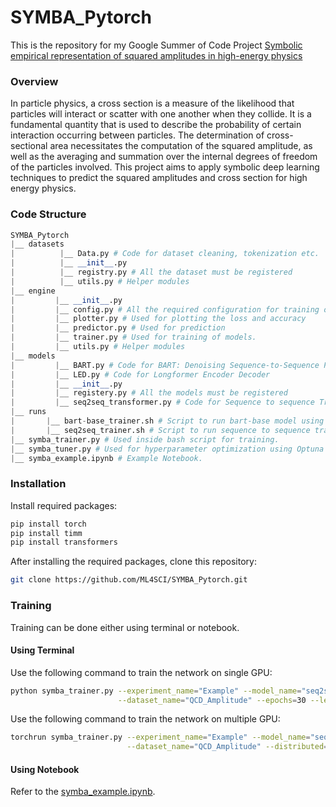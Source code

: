 # SYMBA_Pytorch

This is the repository for my Google Summer of Code Project [Symbolic empirical representation of squared amplitudes in high-energy physics](https://summerofcode.withgoogle.com/programs/2023/projects/DLza6brS) 

### Overview
In particle physics, a cross section is a measure of the likelihood that particles will interact or scatter with one another when they collide. It is a fundamental quantity that is used to describe the probability of certain interaction occurring between particles. The determination of cross-sectional area necessitates the computation of the squared amplitude, as well as the averaging and summation over the internal degrees of freedom of the particles involved. This project aims to apply symbolic deep learning techniques to predict the squared amplitudes and cross section for high energy physics.

### Code Structure
```python
SYMBA_Pytorch
|__ datasets
|          |__ Data.py # Code for dataset cleaning, tokenization etc.
|          |__ __init__.py
|          |__ registry.py # All the dataset must be registered
|          |__ utils.py # Helper modules
|__ engine
|         |__ __init__.py
|         |__ config.py # All the required configuration for training of models.
|         |__ plotter.py # Used for plotting the loss and accuracy
|         |__ predictor.py # Used for prediction 
|         |__ trainer.py # Used for training of models.
|         |__ utils.py # Helper modules
|__ models
|         |__ BART.py # Code for BART: Denoising Sequence-to-Sequence Pre-training for Natural Language Generation, Translation, and Comprehension
|         |__ LED.py # Code for Longformer Encoder Decoder 
|         |__ __init__.py
|         |__ registery.py # All the models must be registered 
|         |__ seq2seq_transformer.py # Code for Sequence to sequence Transformer
|__ runs
|       |__ bart-base_trainer.sh # Script to run bart-base model using terminal
|       |__ seq2seq_trainer.sh # Script to run sequence to sequence transformer using terminal
|__ symba_trainer.py # Used inside bash script for training.
|__ symba_tuner.py # Used for hyperparameter optimization using Optuna
|__ symba_example.ipynb # Example Notebook.
```

### Installation 
Install required packages:
```python
pip install torch
pip install timm
pip install transformers
```
After installing the required packages, clone this repository:
```bash
git clone https://github.com/ML4SCI/SYMBA_Pytorch.git
```
### Training 
Training can be done either using terminal or notebook.
#### Using Terminal
Use the following command to train the network on single GPU:
```bash
python symba_trainer.py --experiment_name="Example" --model_name="seq2seq_transformer" \
                        --dataset_name="QCD_Amplitude" --epochs=30 --learning_rate=0.0001 
```
Use the following command to train the network on multiple GPU:
```bash
torchrun symba_trainer.py --experiment_name="Example" --model_name="seq2seq_transformer" \
                          --dataset_name="QCD_Amplitude" --distributed=True --epochs=30 --learning_rate=0.0001 
```
#### Using Notebook
Refer to the [symba_example.ipynb](https://github.com/ML4SCI/SYMBA_Pytorch/blob/main/symba_example.ipynb).
